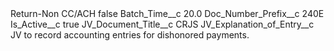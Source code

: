 <?xml version="1.0" encoding="UTF-8"?>
<CustomMetadata xmlns="http://soap.sforce.com/2006/04/metadata" xmlns:xsi="http://www.w3.org/2001/XMLSchema-instance" xmlns:xsd="http://www.w3.org/2001/XMLSchema">
    <label>Return-Non CC/ACH</label>
    <protected>false</protected>
    <values>
        <field>Batch_Time__c</field>
        <value xsi:type="xsd:double">20.0</value>
    </values>
    <values>
        <field>Doc_Number_Prefix__c</field>
        <value xsi:type="xsd:string">240E</value>
    </values>
    <values>
        <field>Is_Active__c</field>
        <value xsi:type="xsd:boolean">true</value>
    </values>
    <values>
        <field>JV_Document_Title__c</field>
        <value xsi:type="xsd:string">CRJS</value>
    </values>
    <values>
        <field>JV_Explanation_of_Entry__c</field>
        <value xsi:type="xsd:string">JV to record accounting entries for dishonored payments.</value>
    </values>
</CustomMetadata>
